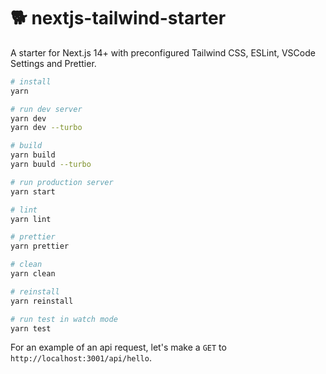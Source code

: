 # 🐕 nextjs-tailwind-starter

A starter for Next.js 14+ with preconfigured Tailwind CSS, ESLint, VSCode Settings and Prettier.

```bash
# install
yarn

# run dev server
yarn dev
yarn dev --turbo

# build
yarn build
yarn buuld --turbo

# run production server
yarn start

# lint
yarn lint

# prettier
yarn prettier

# clean
yarn clean

# reinstall
yarn reinstall

# run test in watch mode
yarn test
```

For an example of an api request, let's make a `GET` to `http://localhost:3001/api/hello`.
